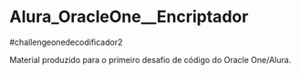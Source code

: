 # Alura_OracleOne__Encriptador
 #challengeonedecodificador2

Material produzido para o primeiro desafio de código do Oracle One/Alura.
